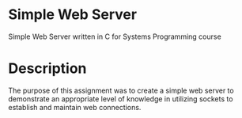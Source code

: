 # Simple Web Server
Simple Web Server written in C for Systems Programming course

# Description
The purpose of this assignment was to create a simple web server to demonstrate an appropriate level of knowledge in utilizing
sockets to establish and maintain web connections.
